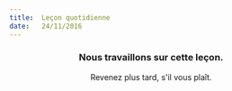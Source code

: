 ```yaml
---
title:  Leçon quotidienne
date:   24/11/2016
---
```


### <center>Nous travaillons sur cette leçon.</center>
<center>Revenez plus tard, s'il vous plaît.</center>